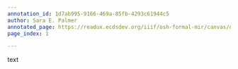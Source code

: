 ```yaml
---
annotation_id: 1d7ab995-9166-469a-85fb-4293c61944c5
author: Sara E. Palmer
annotated_page: https://readux.ecdsdev.org/iiif/osh-formal-mir/canvas/osh-formal-mir_OSH-cover1.jpg
page_index: 1

---
```

<p>text</p>